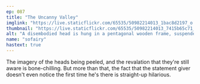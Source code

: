 ```yaml
---
ep: 087
title: "The Uncanny Valley"
imglink: "https://live.staticflickr.com/65535/50982214013_1bac8d2197_o.jpg"
thumbnail: "https://live.staticflickr.com/65535/50982214013_7415b65c71_q.jpg"
alt: "A disembodied head is hung in a pentagonal wooden frame, suspended by four hooks and wires. The mouth is open in a scream and blank eyes stare at the figure in the foreground. This figure is shown from the back, from the shoulders up. It is made of fabric that is coming apart at the seams, and small bugs scurry from these holes in the seams. It is wearing a cracked mask, and the words “Uncanny Valley” float in the top left corner."
name: "sofairy"
hastext: true
---
```

The imagery of the heads being peeled, and the revalation that they're still aware is bone-chilling. But more than that, the fact that the statement giver doesn't even notice the first time he's there is straight-up hilarious.